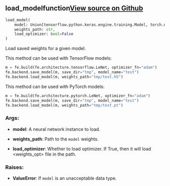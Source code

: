 ## load_model<span class="tag">function</span><a class="sourcelink" href=https://github.com/fastestimator/fastestimator/blob/r1.2/fastestimator/backend/load_model.py/#L25-L69>View source on Github</a>
```python
load_model(
	model: Union[tensorflow.python.keras.engine.training.Model, torch.nn.modules.module.Module],
	weights_path: str,
	load_optimizer: bool=False
)
```
Load saved weights for a given model.

This method can be used with TensorFlow models:
```python
m = fe.build(fe.architecture.tensorflow.LeNet, optimizer_fn="adam")
fe.backend.save_model(m, save_dir="tmp", model_name="test")
fe.backend.load_model(m, weights_path="tmp/test.h5")
```

This method can be used with PyTorch models:
```python
m = fe.build(fe.architecture.pytorch.LeNet, optimizer_fn="adam")
fe.backend.save_model(m, save_dir="tmp", model_name="test")
fe.backend.load_model(m, weights_path="tmp/test.pt")
```


<h3>Args:</h3>


* **model**: A neural network instance to load.

* **weights_path**: Path to the `model` weights.

* **load_optimizer**: Whether to load optimizer. If True, then it will load <weights_opt> file in the path. 

<h3>Raises:</h3>


* **ValueError**: If `model` is an unacceptable data type.

